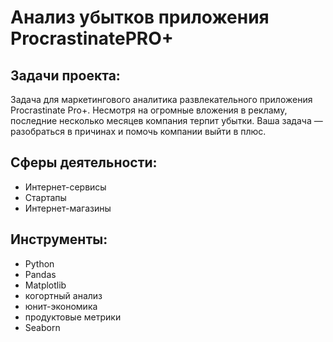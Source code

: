 # Анализ убытков приложения ProcrastinatePRO+
## Задачи проекта:
Задача для маркетингового аналитика развлекательного приложения Procrastinate Pro+. Несмотря на огромные вложения в рекламу, последние несколько месяцев компания терпит убытки. Ваша задача — разобраться в причинах и помочь компании выйти в плюс.
## Сферы деятельности:
* Интернет-сервисы
* Стартапы
* Интернет-магазины
## Инструменты:
* Python
* Pandas
* Matplotlib
* когортный анализ
* юнит-экономика
* продуктовые метрики
* Seaborn
